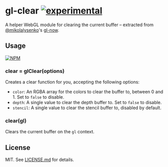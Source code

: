 # gl-clear [![experimental](http://badges.github.io/stability-badges/dist/experimental.svg)](http://github.com/badges/stability-badges)

A helper WebGL module for clearing the current buffer – extracted from
[@mikolalysenko](http://github.com/mikolalysenko)'s
[gl-now](http://github.com/mikolalysenko/gl-now).

## Usage

[![NPM](https://nodei.co/npm/gl-clear.png)](https://nodei.co/npm/gl-clear/)

### clear = glClear(options)

Creates a clear function for you, accepting the following options:

* `color`: An RGBA array for the colors to clear the buffer to, between 0 and 1.
  Set to `false` to disable.
* `depth`: A single value to clear the depth buffer to. Set to `false` to disable.
* `stencil`: A single value to clear the stencil buffer to, disabled by default.

### clear(gl)

Clears the current buffer on the `gl` context.

## License

MIT. See [LICENSE.md](http://github.com/hughsk/gl-clear/blob/master/LICENSE.md) for details.
